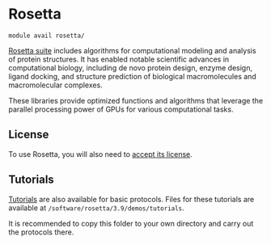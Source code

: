 # Rosetta

    module avail rosetta/

[Rosetta suite](https://docs.rosettacommons.org/docs/latest/Home) includes algorithms for computational modeling and analysis of protein structures. It has enabled notable scientific advances in computational biology, including de novo protein design, enzyme design, ligand docking, and structure prediction of biological macromolecules and macromolecular complexes.

These libraries provide optimized functions and algorithms that leverage the parallel processing power of GPUs for various computational tasks. 

## License

To use Rosetta, you will also need to [accept its license](https://signup.e-infra.cz/meta/registrar/?vo=meta&group=lic_rosetta). 

## Tutorials

[Tutorials](https://docs.rosettacommons.org/demos/latest/Home#tutorials) are also available for basic protocols. Files for these tutorials are available at `/software/rosetta/3.9/demos/tutorials`.

It is recommended to copy this folder to your own directory and carry out the protocols there. 



